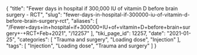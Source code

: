 {
    "title": "Fewer days in hospital if 300,000 IU of vitamin D before brain surgery - RCT",
    "slug": "fewer-days-in-hospital-if-300000-iu-of-vitamin-d-before-brain-surgery-rct",
    "aliases": [
        "/Fewer+days+in+hospital+if+300000+IU+of+vitamin+D+before+brain+surgery+-+RCT+Feb+2021",
        "/12257"
    ],
    "tiki_page_id": 12257,
    "date": "2021-01-25",
    "categories": [
        "Trauma and surgery",
        "Loading dose",
        "Injection"
    ],
    "tags": [
        "Injection",
        "Loading dose",
        "Trauma and surgery"
    ]
}